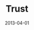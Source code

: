 ---
layout: music 
title: "Trust"
series: "ROI"
date: 2013-04-01 
description: "Brian Tome talks about Jesus’ investment in us."
audio: "http://www.crossroads.net/players/media/hq/roi_04.mp3"
audio-duration: "32:02"
src: "http://www.crossroads.net/players/media/series/roi_04_still.jpg"
---
